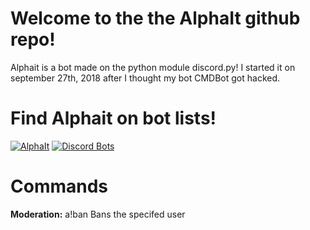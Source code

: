 # Welcome to the the AlphaIt github repo!
Alphait is a bot made on the python module discord.py! I started it on september 27th, 2018 after I thought my bot CMDBot got hacked.

# Find Alphait on bot lists!
[![AlphaIt](https://divinediscordbots.com/api/widget/493973379515416577.svg)](https://divinediscordbots.com/bot/493973379515416577) [![Discord Bots](https://discordbots.org/api/widget/493973379515416577.svg)](https://discordbots.org/bot/493973379515416577)

# Commands

**Moderation:**
a!ban Bans the specifed user
